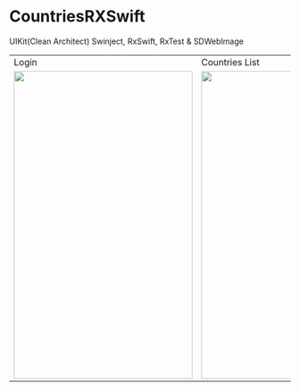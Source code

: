 # CountriesRXSwift
UIKit(Clean Architect) Swinject, RxSwift, RxTest &amp; SDWebImage

<table>
  <tr>
    <td>Login</td>
     <td>Countries List</td>
     <td>Countries Detail</td>
  </tr>
  <tr>
    <td><img src="https://user-images.githubusercontent.com/49708426/172105826-e9d2f6e0-07ce-43ea-9699-49d9a525f0e5.png" width=320 height=550></td>
    <td><img src="https://user-images.githubusercontent.com/49708426/172105926-5d30a1ae-30b0-45d9-8b39-e78ac54d3fba.png" width=320 height=550></td>
    <td><img src="https://user-images.githubusercontent.com/49708426/172106263-fb65ddb2-a54b-4fe5-acb0-d6357a534077.png" width=320 height=550></td>
   
  </tr>
  </table>
